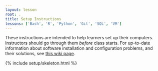 ```yaml
---
layout: lesson
root: .
title: Setup Instructions
lessons: ['Bash', 'R', 'Python', 'Git', 'SQL', 'VM']
---
```

These instructions are intended to help learners set up their computers.
Instructors should go through them *before* class starts.
For up-to-date information about software installation and configuration problems,
and their solutions,
see [this wiki page](https://github.com/swcarpentry/bc/wiki/Configuration-Problems-and-Solutions).

{% include setup/skeleton.html %}
